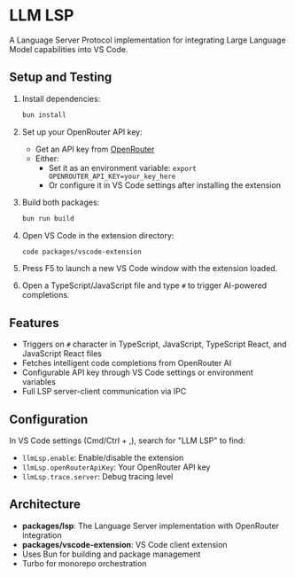 # LLM LSP

A Language Server Protocol implementation for integrating Large Language Model capabilities into VS Code.

## Setup and Testing

1. Install dependencies:
   ```bash
   bun install
   ```

2. Set up your OpenRouter API key:
   - Get an API key from [OpenRouter](https://openrouter.ai/keys)
   - Either:
     - Set it as an environment variable: `export OPENROUTER_API_KEY=your_key_here`
     - Or configure it in VS Code settings after installing the extension

3. Build both packages:
   ```bash
   bun run build
   ```

4. Open VS Code in the extension directory:
   ```bash
   code packages/vscode-extension
   ```

5. Press F5 to launch a new VS Code window with the extension loaded.

6. Open a TypeScript/JavaScript file and type `#` to trigger AI-powered completions.

## Features

- Triggers on `#` character in TypeScript, JavaScript, TypeScript React, and JavaScript React files
- Fetches intelligent code completions from OpenRouter AI
- Configurable API key through VS Code settings or environment variables
- Full LSP server-client communication via IPC

## Configuration

In VS Code settings (Cmd/Ctrl + ,), search for "LLM LSP" to find:
- `llmLsp.enable`: Enable/disable the extension
- `llmLsp.openRouterApiKey`: Your OpenRouter API key
- `llmLsp.trace.server`: Debug tracing level

## Architecture

- **packages/lsp**: The Language Server implementation with OpenRouter integration
- **packages/vscode-extension**: VS Code client extension
- Uses Bun for building and package management
- Turbo for monorepo orchestration